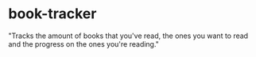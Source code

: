 # book-tracker
"Tracks the amount of books that  you've read, the ones you want to  read and the progress on the ones  you're reading."
